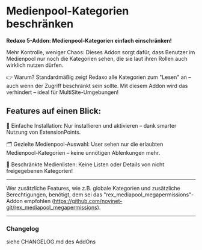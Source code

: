 # Medienpool-Kategorien beschränken

**Redaxo 5-Addon: Medienpool-Kategorien einfach einschränken!**

Mehr Kontrolle, weniger Chaos:
Dieses Addon sorgt dafür, dass Benutzer im Medienpool nur noch die Kategorien sehen, die sie laut ihren Rollen auch wirklich nutzen dürfen.

👉 Warum?
Standardmäßig zeigt Redaxo alle Kategorien zum "Lesen" an – auch wenn der Zugriff beschränkt sein sollte.
Mit diesem Addon wird das verhindert – ideal für MultiSite-Umgebungen!


## Features auf einen Blick:

🧩 Einfache Installation:
Nur installieren und aktivieren – dank smarter Nutzung von ExtensionPoints.

🗂️ Gezielte Medienpool-Auswahl:
User sehen nur die erlaubten Medienpool-Kategorien – keine unnötigen Ablenkungen mehr.

🚫 Beschränkte Medienlisten:
Keine Listen oder Details von nicht freigegebenen Kategorien!

-----

Wer zusätzliche Features, wie z.B. globale Kategorien und zusätzliche Berechtigungen, benötigt, dem sei das "rex_mediapool_megapermissions"-Addon empfohlen (https://github.com/novinet-git/rex_mediapool_megapermissions).

-----

### Changelog
siehe CHANGELOG.md des AddOns